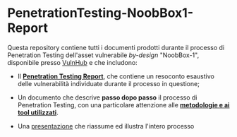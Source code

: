 # PenetrationTesting-NoobBox1-Report
 
Questa repository contiene tutti i documenti prodotti durante il processo di Penetration Testing dell'asset vulnerabile *by-design* "NoobBox-1", disponibile presso [VulnHub](https://www.vulnhub.com/entry/noobbox-1,664/) e che includono:

- Il [**Penetration Testing Report**](Deliverables/PenetrationTestingReport.pdf), che contiene un resoconto esaustivo delle vulnerabilità individuate durante il processo in questione;

- Un documento che descrive **passo dopo passo** il processo di Penetration Testing, con una particolare attenzione  alle [**metodologie e ai tool utilizzati**](Deliverables/MetodologieUtilizzate.pdf).

- Una [presentazione](Deliverables/Presentazione%20PTEH%20-%20Hermann%20Senatore.pdf) che riassume ed illustra l'intero processo
